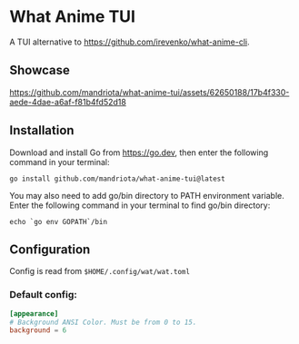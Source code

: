 # What Anime TUI
A TUI alternative to https://github.com/irevenko/what-anime-cli.

## Showcase
https://github.com/mandriota/what-anime-tui/assets/62650188/17b4f330-aede-4dae-a6af-f81b4fd52d18

## Installation

Download and install Go from https://go.dev, then enter the following command in your terminal:
```
go install github.com/mandriota/what-anime-tui@latest
```

You may also need to add go/bin directory to PATH environment variable.
Enter the following command in your terminal to find go/bin directory:
```
echo `go env GOPATH`/bin
```

## Configuration
Config is read from `$HOME/.config/wat/wat.toml`

### Default config:
```toml
[appearance]
# Background ANSI Color. Must be from 0 to 15.
background = 6
```